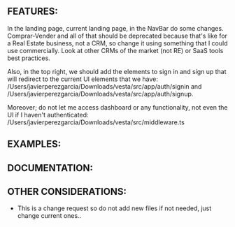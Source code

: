 ## FEATURES:
In the landing page, current landing page, in the NavBar do some changes.
Comprar-Vender and all of that should be deprecated because that's like for a Real Estate business, not a CRM, so change it using something that I could use commercially. Look at other CRMs of the market (not RE) or SaaS tools best practices.

Also, in the top right, we should add the elements to sign in and sign up that will redirect to the current UI elements that we have: /Users/javierperezgarcia/Downloads/vesta/src/app/auth/signin and /Users/javierperezgarcia/Downloads/vesta/src/app/auth/signup. 

Moreover; do not let me access dashboard or any functionality, not even the UI if I haven't authenticated: /Users/javierperezgarcia/Downloads/vesta/src/middleware.ts



## EXAMPLES:



## DOCUMENTATION:

## OTHER CONSIDERATIONS:
- This is a change request so do not add new files if not needed, just change current ones.. 
